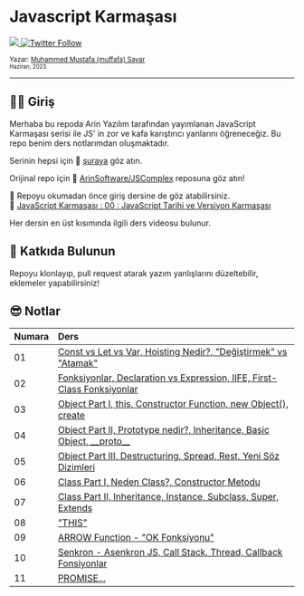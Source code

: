 # Javascript Karmaşası

  <a class="header-badge" target="_blank" href="https://www.linkedin.com/in/muffafa/">
    <img src="https://img.shields.io/badge/style--5eba00.svg?label=LinkedIn&logo=linkedin&style=social">
  </a>
  <a class="header-badge" target="_blank" href="https://twitter.com/muffafa">
    <img alt="Twitter Follow" src="https://img.shields.io/twitter/follow/muffafa?style=social">
  </a>

  <sub>Yazar:
    <a href="https://linktr.ee/muffafa" target="_blank">Muhammed Mustafa (muffafa) Savar</a><br>
    <small> Haziran, 2023</small>
  </sub>

---

## 🙋🏻 Giriş

Merhaba bu repoda Arin Yazılım tarafından yayımlanan JavaScript Karmaşası serisi ile JS' in zor ve kafa karıştırıcı yanlarını öğreneceğiz. Bu repo benim ders notlarımdan oluşmaktadır.

Serinin hepsi için 🔗 [şuraya](https://www.youtube.com/playlist?list=PL-Hkw4CrSVq-lamHDwl1J1oI4nwCYYW30) göz atın.

Orijinal repo için 🔗 [ArinSoftware/JSComplex](https://github.com/ArinSoftware/JSComplex) reposuna göz atın!

🚨 Repoyu okumadan önce giriş dersine de göz atabilirsiniz. <br>
🔗 [JavaScript Karmaşası : 00 : JavaScript Tarihi ve Versiyon Karmaşası](https://youtu.be/99uPfA4Hv0Q)

Her dersin en üst kısımında ilgili ders videosu bulunur.

## 🚀 Katkıda Bulunun

Repoyu klonlayıp, pull request atarak yazım yanlışlarını düzeltebilir, eklemeler yapabilirsiniz!

## 😎 Notlar

| Numara | Ders                                                                                         |
| ------ | :------------------------------------------------------------------------------------------- |
| 01     | [Const vs Let vs Var, Hoisting Nedir?, "Değiştirmek" vs "Atamak"](./01/readme.md)            |
| 02     | [Fonksiyonlar, Declaration vs Expression, IIFE, First-Class Fonksiyonlar](./02/readme.md)    |
| 03     | [Object Part I, this, Constructor Function, new Object(), create](./03/readme.md)            |
| 04     | [Object Part II, Prototype nedir?, Inheritance, Basic Object, \_\_proto\_\_](./04/readme.md) |
| 05     | [Object Part III, Destructuring, Spread, Rest, Yeni Söz Dizimleri](./05/readme.md)           |
| 06     | [Class Part I, Neden Class?, Constructor Metodu](./06/readme.md)                             |
| 07     | [Class Part II, Inheritance, Instance, Subclass, Super, Extends](./07/readme.md)             |
| 08     | ["THIS"](./08/readme.md)                                                                     |
| 09     | [ARROW Function - "OK Fonksiyonu"](./09/readme.md)                                           |
| 10     | [Senkron - Asenkron JS, Call Stack, Thread, Callback Fonsiyonlar](./10/readme.md)            |
| 11     | [PROMISE...](./11/readme.md)                                                                 |
